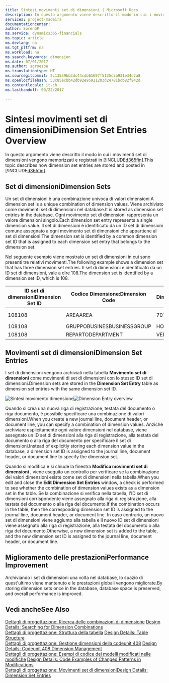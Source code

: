 ```yaml
---
title: Sintesi movimenti set di dimensioni | Microsoft Docs
description: In questo argomento viene descritto il modo in cui i movimenti set di dimensioni vengono memorizzati e registrati in [!INCLUDE[d365fin](includes/d365fin_md.md)].
services: project-madeira
documentationcenter: 
author: SorenGP
ms.service: dynamics365-financials
ms.topic: article
ms.devlang: na
ms.tgt_pltfrm: na
ms.workload: na
ms.search.keywords: dimension
ms.date: 07/01/2017
ms.author: sgroespe
ms.translationtype: HT
ms.sourcegitcommit: 2c13559bb3dc44cdb61697f5135c5b931e34d2a8
ms.openlocfilehash: 53c85ecbb42db92e95921203d24781bcb82f942d
ms.contentlocale: it-ch
ms.lasthandoff: 09/22/2017

---
```

# <a name="dimension-set-entries-overview"></a><span data-ttu-id="65583-103">Sintesi movimenti set di dimensioni</span><span class="sxs-lookup"><span data-stu-id="65583-103">Dimension Set Entries Overview</span></span>
<span data-ttu-id="65583-104">In questo argomento viene descritto il modo in cui i movimenti set di dimensioni vengono memorizzati e registrati in [!INCLUDE[d365fin](includes/d365fin_md.md)].</span><span class="sxs-lookup"><span data-stu-id="65583-104">This topic describes how dimension set entries are stored and posted in [!INCLUDE[d365fin](includes/d365fin_md.md)].</span></span>  
  
## <a name="dimension-sets"></a><span data-ttu-id="65583-105">Set di dimensioni</span><span class="sxs-lookup"><span data-stu-id="65583-105">Dimension Sets</span></span>  
<span data-ttu-id="65583-106">Un set di dimensioni è una combinazione univoca di valori dimensioni.</span><span class="sxs-lookup"><span data-stu-id="65583-106">A dimension set is a unique combination of dimension values.</span></span> <span data-ttu-id="65583-107">Viene archiviato come movimenti set di dimensioni nel database.</span><span class="sxs-lookup"><span data-stu-id="65583-107">It is stored as dimension set entries in the database.</span></span> <span data-ttu-id="65583-108">Ogni movimento set di dimensioni rappresenta un valore dimensioni singolo.</span><span class="sxs-lookup"><span data-stu-id="65583-108">Each dimension set entry represents a single dimension value.</span></span> <span data-ttu-id="65583-109">Il set di dimensioni è identificato da un ID set di dimensioni comune assegnato a ogni movimento set di dimensioni che appartiene al set di dimensioni.</span><span class="sxs-lookup"><span data-stu-id="65583-109">The dimension set is identified by a common dimension set ID that is assigned to each dimension set entry that belongs to the dimension set.</span></span>  
  
<span data-ttu-id="65583-110">Nel seguente esempio viene mostrato un set di dimensioni in cui sono presenti tre relativi movimenti.</span><span class="sxs-lookup"><span data-stu-id="65583-110">The following example shows a dimension set that has three dimension set entries.</span></span> <span data-ttu-id="65583-111">Il set di dimensioni è identificato da un ID set di dimensioni, vale a dire 108.</span><span class="sxs-lookup"><span data-stu-id="65583-111">The dimension set is identified by a dimension set ID, which is 108.</span></span>  
  
|<span data-ttu-id="65583-112">ID set di dimensioni</span><span class="sxs-lookup"><span data-stu-id="65583-112">Dimension Set ID</span></span>|<span data-ttu-id="65583-113">Codice Dimensione:</span><span class="sxs-lookup"><span data-stu-id="65583-113">Dimension Code</span></span>|<span data-ttu-id="65583-114">Codice Valore Dimensioni:</span><span class="sxs-lookup"><span data-stu-id="65583-114">Dimension Value Code</span></span>|<span data-ttu-id="65583-115">Nome valore dimensioni</span><span class="sxs-lookup"><span data-stu-id="65583-115">Dimension Value Name</span></span>|  
|----------------------|--------------------|--------------------------|--------------------------|  
|<span data-ttu-id="65583-116">108</span><span class="sxs-lookup"><span data-stu-id="65583-116">108</span></span>|<span data-ttu-id="65583-117">AREA</span><span class="sxs-lookup"><span data-stu-id="65583-117">AREA</span></span>|<span data-ttu-id="65583-118">70</span><span class="sxs-lookup"><span data-stu-id="65583-118">70</span></span>|<span data-ttu-id="65583-119">Nord America</span><span class="sxs-lookup"><span data-stu-id="65583-119">America North</span></span>|  
|<span data-ttu-id="65583-120">108</span><span class="sxs-lookup"><span data-stu-id="65583-120">108</span></span>|<span data-ttu-id="65583-121">GRUPPOBUSINES</span><span class="sxs-lookup"><span data-stu-id="65583-121">BUSINESSGROUP</span></span>|<span data-ttu-id="65583-122">HOME</span><span class="sxs-lookup"><span data-stu-id="65583-122">HOME</span></span>|<span data-ttu-id="65583-123">Home</span><span class="sxs-lookup"><span data-stu-id="65583-123">Home</span></span>|  
|<span data-ttu-id="65583-124">108</span><span class="sxs-lookup"><span data-stu-id="65583-124">108</span></span>|<span data-ttu-id="65583-125">REPARTO</span><span class="sxs-lookup"><span data-stu-id="65583-125">DEPARTMENT</span></span>|<span data-ttu-id="65583-126">VENDITE</span><span class="sxs-lookup"><span data-stu-id="65583-126">SALES</span></span>|<span data-ttu-id="65583-127">Vendite</span><span class="sxs-lookup"><span data-stu-id="65583-127">Sales</span></span>|  
  
## <a name="dimension-set-entries"></a><span data-ttu-id="65583-128">Movimenti set di dimensioni</span><span class="sxs-lookup"><span data-stu-id="65583-128">Dimension Set Entries</span></span>  
<span data-ttu-id="65583-129">I set di dimensioni vengono archiviati nella tabella **Movimento set di dimensioni** come movimenti di set di dimensioni con lo stesso ID set di dimensioni.</span><span class="sxs-lookup"><span data-stu-id="65583-129">Dimension sets are stored in the **Dimension Set Entry** table as dimension set entries with the same dimension set ID.</span></span>  
  
<span data-ttu-id="65583-130">![Sintesi movimento dimensione](media/dimensionentrynav7.png "DimensionEntryNAV7")</span><span class="sxs-lookup"><span data-stu-id="65583-130">![Dimension Entry overview](media/dimensionentrynav7.png "DimensionEntryNAV7")</span></span>  
  
<span data-ttu-id="65583-131">Quando si crea una nuova riga di registrazione, testata del documento o riga documento, è possibile specificare una combinazione di valori dimensioni.</span><span class="sxs-lookup"><span data-stu-id="65583-131">When you create a new journal line, document header, or document line, you can specify a combination of dimension values.</span></span> <span data-ttu-id="65583-132">Anziché archiviare esplicitamente ogni valore dimensioni nel database, viene assegnato un ID set di dimensioni alla riga di registrazione, alla testata del documento o alla riga del documento per specificare il set di dimensioni.</span><span class="sxs-lookup"><span data-stu-id="65583-132">Instead of explicitly storing each dimension value in the database, a dimension set ID is assigned to the journal line, document header, or document line to specify the dimension set.</span></span>  
  
<span data-ttu-id="65583-133">Quando si modifica e si chiude la finestra **Modifica movimenti set di dimensioni** , viene eseguito un controllo per verificare se la combinazione dei valori dimensioni esiste come set di dimensioni nella tabella.</span><span class="sxs-lookup"><span data-stu-id="65583-133">When you edit and close the **Edit Dimension Set Entries** window, a check is performed to see whether the combination of dimension values exists as a dimension set in the table.</span></span> <span data-ttu-id="65583-134">Se la combinazione si verifica nella tabella, l'ID set di dimensioni corrispondente viene assegnato alla riga di registrazione, alla testata del documento o alla riga del documento.</span><span class="sxs-lookup"><span data-stu-id="65583-134">If the combination occurs in the table, then the corresponding dimension set ID is assigned to the journal line, document header, or document line.</span></span> <span data-ttu-id="65583-135">In caso contrario, un nuovo set di dimensioni viene aggiunto alla tabella e il nuovo ID set di dimensioni viene assegnato alla riga di registrazione, alla testata del documento o alla riga del documento.</span><span class="sxs-lookup"><span data-stu-id="65583-135">Otherwise, a new dimension set is added to the table, and the new dimension set ID is assigned to the journal line, document header, or document line.</span></span>  
  
## <a name="performance-improvement"></a><span data-ttu-id="65583-136">Miglioramento delle prestazioni</span><span class="sxs-lookup"><span data-stu-id="65583-136">Performance Improvement</span></span>  
<span data-ttu-id="65583-137">Archiviando i set di dimensioni una volta nel database, lo spazio di quest'ultimo viene mantenuto e le prestazioni globali vengono migliorate.</span><span class="sxs-lookup"><span data-stu-id="65583-137">By storing dimension sets once in the database, database space is preserved, and overall performance is improved.</span></span>  
  
## <a name="see-also"></a><span data-ttu-id="65583-138">Vedi anche</span><span class="sxs-lookup"><span data-stu-id="65583-138">See Also</span></span>  
<span data-ttu-id="65583-139">[Dettagli di progettazione: Ricerca delle combinazioni di dimensione](design-details-searching-for-dimension-combinations.md) </span><span class="sxs-lookup"><span data-stu-id="65583-139">[Design Details: Searching for Dimension Combinations](design-details-searching-for-dimension-combinations.md) </span></span>  
<span data-ttu-id="65583-140">[Dettagli di progettazione: Struttura della tabella](design-details-table-structure.md) </span><span class="sxs-lookup"><span data-stu-id="65583-140">[Design Details: Table Structure](design-details-table-structure.md) </span></span>  
<span data-ttu-id="65583-141">[Dettagli di progettazione: Gestione dimensioni della codeunit 408](design-details-codeunit-408-dimension-management.md) </span><span class="sxs-lookup"><span data-stu-id="65583-141">[Design Details: Codeunit 408 Dimension Management](design-details-codeunit-408-dimension-management.md) </span></span>  
<span data-ttu-id="65583-142">[Dettagli di progettazione: Esempi di codice dei modelli modificati nelle modifiche](design-details-code-examples-of-changed-patterns-in-modifications.md) </span><span class="sxs-lookup"><span data-stu-id="65583-142">[Design Details: Code Examples of Changed Patterns in Modifications](design-details-code-examples-of-changed-patterns-in-modifications.md) </span></span>  
[<span data-ttu-id="65583-143">Dettagli di progettazione: Movimenti set di dimensioni</span><span class="sxs-lookup"><span data-stu-id="65583-143">Design Details: Dimension Set Entries</span></span>](design-details-dimension-set-entries.md)   

